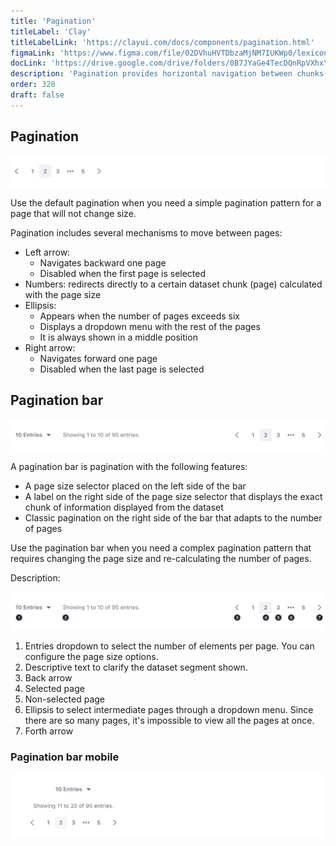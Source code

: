 ```yaml
---
title: 'Pagination'
titleLabel: 'Clay'
titleLabelLink: 'https://clayui.com/docs/components/pagination.html'
figmaLink: 'https://www.figma.com/file/02DVhuHVTDbzaMjNM7IUKWp0/lexicon?node-id=6020%3A23383'
docLink: 'https://drive.google.com/drive/folders/0B7JYaGe4TecDQnRpVXhxYWNJMmM?usp=sharing'
description: 'Pagination provides horizontal navigation between chunks(pages) of a dataset.'
order: 320
draft: false
---
```


## Pagination

![simple pagination](./pagination-1.png)

Use the default pagination when you need a simple pagination pattern for a page that will not change size.

Pagination includes several mechanisms to move between pages:

-   Left arrow:
    -   Navigates backward one page
    -   Disabled when the first page is selected
-   Numbers: redirects directly to a certain dataset chunk (page) calculated with the page size
-   Ellipsis:
    -   Appears when the number of pages exceeds six
    -   Displays a dropdown menu with the rest of the pages
    -   It is always shown in a middle position
-   Right arrow:
    -   Navigates forward one page
    -   Disabled when the last page is selected

## Pagination bar

![pagination bar with a dropdown for page size and the simple pagination component](./pagination-2.png)

A pagination bar is pagination with the following features:

-   A page size selector placed on the left side of the bar
-   A label on the right side of the page size selector that displays the exact chunk of information displayed from the dataset
-   Classic pagination on the right side of the bar that adapts to the number of pages

Use the pagination bar when you need a complex pagination pattern that requires changing the page size and re-calculating the number of pages.

Description:

![pagination bar with parts descriptive with numbers for the description](./pagination-3.png)

1. Entries dropdown to select the number of elements per page. You can configure the page size options.
2. Descriptive text to clarify the dataset segment shown.
3. Back arrow
4. Selected page
5. Non-selected page
6. Ellipsis to select intermediate pages through a dropdown menu. Since there are so many pages, it's impossible to view all the pages at once.
7. Forth arrow

### Pagination bar mobile

![pagination bar with a dropdown for page size and the simple pagination component](./pagination-4.png)
